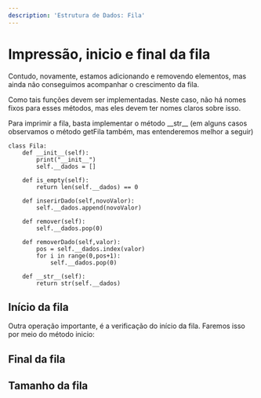 ```yaml
---
description: 'Estrutura de Dados: Fila'
---
```


# Impressão, inicio e final da fila

Contudo, novamente, estamos adicionando e removendo elementos, mas ainda não conseguimos acompanhar o crescimento da fila.

Como tais funções devem ser implementadas. Neste caso, não há nomes fixos para esses métodos, mas eles devem ter nomes claros sobre isso.

Para imprimir a fila, basta implementar o método \_\_str\_\_ \(em alguns casos observamos o método getFila também, mas entenderemos melhor a seguir\)

```text
class Fila:
    def __init__(self):
        print("__init__")
        self.__dados = []
    
    def is_empty(self):
        return len(self.__dados) == 0

    def inserirDado(self,novoValor):
        self.__dados.append(novoValor)

    def remover(self):
        self.__dados.pop(0)

    def removerDado(self,valor):
        pos = self.__dados.index(valor)
        for i in range(0,pos+1):
            self.__dados.pop(0)
            
    def __str__(self):
        return str(self.__dados)
```

## Início da fila

Outra operação importante, é a verificação do início da fila. Faremos isso por meio do método inicio:

## Final da fila



## Tamanho da fila


